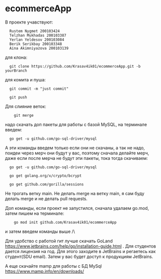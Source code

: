 # ecommerceApp
  В проекте учавствуют:
    
      Rustem Nygmet 200103424
      Telzhan Mukhadas 200103387
      Yerlan Yeldesov 200103084
      Berik Serikbay 200103348
      Aina Akimniyazova 200103139
      
      
  для клона:
  
      git clone https://github.com/Krasav4ik01/ecommerceApp.git -b yourBranch
  
  для комита и пуша:

      git commit -m "just commit"

      git push
      
      
  Для слияние веток:
 
        git merge

  
  надо скачать доп пакеты для работы с базой MySQL, 
  на терминале введем:
  
  
  
      go get -u github.com/go-sql-driver/mysql 
  
  
  А эти команды введем только если они не скачаны, а так не надо, поидеи через мерч они будут у вас, поэтому сначала делайте мерч, даже если после мерча не будут эти пакеты, тока тогда скачиваем:
  
  
      go get -u github.com/go-sql-driver/mysql 
      
      go get golang.org/x/crypto/bcrypt
      
      go get github.com/gorilla/sessions 
  
      

 Не трогать ветку main. Не делать merge на ветку main, я сам буду делать merge и не делать pull requests.
    
        
 
 Доп команды, если проект не запустился, сначала удалаем go.mod, затем пишем на терминале:
        
        go mod init github.com/Krasav4ik01/ecommerceApp
        
        
 и затем введем команды выше /\
        
        
        
    
    
   Для удобство с работой гит лучше скачать GoLand https://www.jetbrains.com/help/go/installation-guide.html
   . Для студентов дается лицензия на год. Для этого заходите в JetBrains и регаетесь как студент(SDU email). Затем у вас будет доступ к продукциям JetBrains.
   
   А еще скачайте mamp для работы с БД MySql https://www.mamp.info/en/downloads/ 
